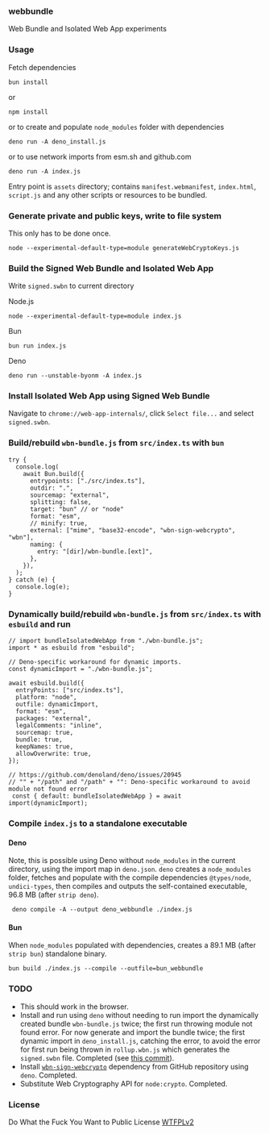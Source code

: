 ### webbundle
Web Bundle and Isolated Web App experiments

### Usage

Fetch dependencies

```
bun install
```

or 

```
npm install
```

or to create and populate `node_modules` folder with dependencies

```
deno run -A deno_install.js
```

or to use network imports from esm.sh and github.com

```
deno run -A index.js
```

Entry point is `assets` directory; contains `manifest.webmanifest`, `index.html`, `script.js` and any other scripts or resources to be bundled. 

### Generate private and public keys, write to file system 

This only has to be done once.

```
node --experimental-default-type=module generateWebCryptoKeys.js
```

### Build the Signed Web Bundle and Isolated Web App

Write `signed.swbn` to current directory

Node.js 
```
node --experimental-default-type=module index.js
```

Bun
```
bun run index.js
```

Deno
```
deno run --unstable-byonm -A index.js
```

### Install Isolated Web App using Signed Web Bundle

Navigate to `chrome://web-app-internals/`, click `Select file...` and select `signed.swbn`.

### Build/rebuild `wbn-bundle.js` from `src/index.ts` with `bun`

```
try {
  console.log(
    await Bun.build({
      entrypoints: ["./src/index.ts"],
      outdir: ".",
      sourcemap: "external",
      splitting: false,
      target: "bun" // or "node"
      format: "esm",
      // minify: true,
      external: ["mime", "base32-encode", "wbn-sign-webcrypto", "wbn"],
      naming: {
        entry: "[dir]/wbn-bundle.[ext]",
      },
    }),
  );
} catch (e) {
  console.log(e);
}
```

### Dynamically build/rebuild `wbn-bundle.js` from `src/index.ts` with `esbuild` and run

```
// import bundleIsolatedWebApp from "./wbn-bundle.js";
import * as esbuild from "esbuild";

// Deno-specific workaround for dynamic imports. 
const dynamicImport = "./wbn-bundle.js";

await esbuild.build({
  entryPoints: ["src/index.ts"],
  platform: "node",
  outfile: dynamicImport,
  format: "esm",
  packages: "external",
  legalComments: "inline",
  sourcemap: true,
  bundle: true,
  keepNames: true,
  allowOverwrite: true,
});

// https://github.com/denoland/deno/issues/20945
// "" + "/path" and "/path" + "": Deno-specific workaround to avoid module not found error
 const { default: bundleIsolatedWebApp } = await import(dynamicImport);
```

### Compile `index.js` to a standalone executable

#### Deno 
Note, this is possible using Deno without `node_modules` in the current directory, using the import map in `deno.json`. `deno` creates a `node_modules` folder, fetches and populate with the compile dependencies `@types/node`, `undici-types`, then compiles and outputs the self-contained executable, 96.8 MB (after `strip deno`).

```
 deno compile -A --output deno_webbundle ./index.js

```
#### Bun

When `node_modules` populated with dependencies, creates a 89.1 MB (after `strip bun`) standalone binary.

```
bun build ./index.js --compile --outfile=bun_webbundle

```


### TODO

- This should work in the browser.
- Install and run using `deno` without needing to run import the dynamically created bundle `wbn-bundle.js` twice; the first run throwing module not found error. For now generate and import the bundle twice; the first dynamic import in `deno_install.js`, catching the error, to avoid the error for first run being thrown in `rollup.wbn.js` which generates the `signed.swbn` file. Completed (see [this commit](https://github.com/guest271314/webbundle/commit/1623ecb09d12464234f2b17d888e66f652acdb07)).
- Install [`wbn-sign-webcrypto`](https://github.com/guest271314/wbn-sign-webcrypto) dependency from GitHub repository using `deno`. Completed.
- Substitute Web Cryptography API for `node:crypto`. Completed.


### License
Do What the Fuck You Want to Public License [WTFPLv2](http://www.wtfpl.net/about/)
